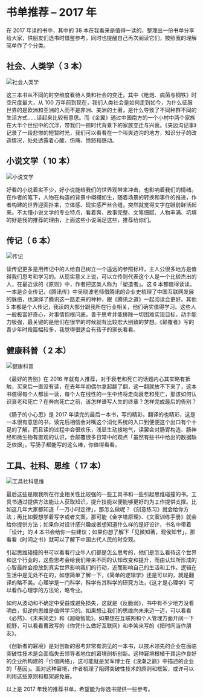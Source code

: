 # 书单推荐 – 2017 年

在 2017 年读的书中，其中的 38 本在我看来是值得一读的，整理出一份书单分享给大家，供朋友们选书时借鉴参考，同时也提醒自己再次阅读它们，按照我的理解简单作了个分类。

## 社会、人类学（ 3 本）

![社会人类学](http://www.self123.cn/wp-content/uploads/2018/06/2017_book_recommend_01.jpg)

这三本书从不同的时空维度看待人类和社会的变迁，其中《枪炮、病菌与钢铁》时空尺度最大，从 100 万年前到现在，我们人类社会是如何走到如今，为什么征服世界的是欧洲和亚洲的人而不是非洲、美洲的土著，是什么导致了不同种群不同的生活方式……读起来比较有意思。而《金翼》通过中国南方的一个小村中两个家族在大半个世纪中的沉浮，带我们一掠时代背景下的家族变迁与兴衰。《夹边沟记事》记录了一段悲惨的短暂时光，我们可以看看在一个叫夹边沟的地方，知识分子的改造情况，处处透露着心酸、伤痛、愤怒和感动。

## 小说文学（ 10 本）

![小说文学](http://www.self123.cn/wp-content/uploads/2018/06/2017_book_recommend_02.jpg)

好看的小说着实不少，好小说能给我们的世界观带来冲击，也影响着我们的情绪。在作者的笔下，人物在构造的背景中栩栩如生，随着场景的转换和事件的推进，作者构建的世界迎面扑来，立体感、现实感严丝合缝，突然就觉得文字在眼前鲜活起来。不太懂小说文学的专业特点，看着爽、故事完整、文笔细腻、人物丰满、坑填的好是我的推荐的理由，上面这些小说满足这些，推荐给你们。

## 传记（ 6 本）

![传记](http://www.self123.cn/wp-content/uploads/2018/06/2017_book_recommend_03.jpg)

读传记更多是用传记中的人给自己树立一个遥远的参照标杆，主人公很多地方是值得我们思考和学习的。从现实意义上说，可以立传则代表这个人是一个比较杰出的人，在最近读的《原则》中，作者把这类人称为「塑造者」。这 6 本都值得读读。一本是企业传记，《腾讯传》中吴晓波老师借腾讯的企业史梳理了中国互联网发展的脉络，也演绎了腾讯这一路走来的种种，跟《腾讯之道》一起阅读会更好。其他 5 本都是个人传记，我读的大部分跟我所在行业相关，他们确实值得学习。这些人一般极富好奇心，对事情抱根问底，善于思考并能排除一切困难实现目标，动手能力极强，最关键的是他们在很早的时候就有比较宏大别致的梦想。《颠覆者》写的青少年时段篇幅较多，我觉得很适合有孩子的家长看看。

## 健康科普（ 2 本）

![健康科普](http://www.self123.cn/wp-content/uploads/2018/06/2017_book_recommend_04.jpg)

《最好的告别》在 2016 年就有人推荐，对于衰老和死亡的话题内心其实略有抵触，买来后一直没有读，在去年年初偶尔拿起翻了翻，这一翻就放不下来了，这本书值得每个人都读一读，每个人在线性的一生中终将走向衰老和死亡，那该如何认识衰老和死亡？在奔向死亡之前，该怎样谱写人生的终章？怎样完成最后的告别？

《肠子的小心思》是 2017 年读完的最后一本书，写的精彩，翻译的也精彩，这是一本很有意思的书，读完后相信会对嘴这个消化系统的入口到便便这个出口有个十足的了解，而且读的过程中会很欢乐，浅显生动接地气，读罢会对肠胃构造、肠神经和微生物有直观的认识，会颠覆很多日常中的观点「虽然有些书中给出的数据缺乏依据」。写肠子都能写的这么棒，你值得看看。

## 工具、社科、思维（ 17 本）

![工具社科思维](http://www.self123.cn/wp-content/uploads/2018/06/2017_book_recommend_05.jpg)

最后这些是跟我所在行业相关性比较强的一些工具书和一些引起思维碰撞的书。工具书通过提供方法能让人获取知识，提升技能以便能够更好的为工作提供支撑。比如这几年大家都知道「一万小时定律」，那怎么做呢？《刻意练习》就会给你方法；再比如要想学着写字或者文案，那可能《金字塔原理》、《文案训练手册》就会给你提供方法；如果你对设计感兴趣或者想知道什么样的是好设计，书名中带着「设计」的 4 本书会给你一些建议；如果你想了解下「见微知著，观侯知节」，那看看《时间之书》就可以了解下中国古代人民的时空观。

引起思维碰撞的书可以看看行业牛人们都是怎么思考的，他们是怎么看待这个世界和这个行业的，这些思考会给我们带来不同的认知改变和提升，而由认知所形成的心智最终会投放到真实世界影响我们的行动，近而影响自己的生活和工作。逻辑在生活中是无处不在的，如想简单了解一下，《简单的逻辑学》还是可以的，就是翻译的略不美。心理学是一门科学，科学有其科学的研究方法，《这才是心理学》可以看作心理学的方法论，略专业。

如何从波动和不确定中受益或避免损失，这就是《反脆弱》，书中有不少地方没看明白，但逆向思维是值得学习的。如果想让我们的思维向未来迈一迈，可以看看《必然》、《未来简史》和《超级智能》。如果想在互联网和个人管理方面开阔一下视野，可以看看曹政写的《你凭什么做好互联网》和李笑来写的《把时间当作朋友》。

《创新者的窘境》是对创新的思考非常有洞见的一本书，以技术领先的企业在面临突破性技术是会面临失去领导者地位的窘境剖析创新。这种窘境根植于其运作良好的企业所构建的「价值网络」，这可能就是吴军博士在《浪潮之巅》中描述的企业的「基因」。面对这种窘境，作者梳理了阻碍突破性技术的原则和框架，或许可以利用这些原则和框架避免窘。

以上是 2017 年我的推荐书单，希望能为你选书提供一些参考。